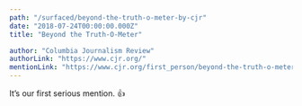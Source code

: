 ```yaml
---
path: "/surfaced/beyond-the-truth-o-meter-by-cjr"
date: "2018-07-24T00:00:00.000Z"
title: "Beyond the Truth-O-Meter"

author: "Columbia Journalism Review"
authorLink: "https://www.cjr.org/"
mentionLink: "https://www.cjr.org/first_person/beyond-the-truth-o-meter.php"
---
```


It’s our first serious mention. :thumbsup:
